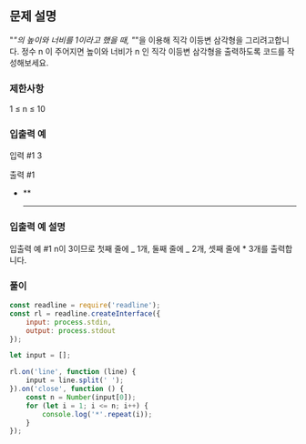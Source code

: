 ## 문제 설명

"_"의 높이와 너비를 1이라고 했을 때, "_"을 이용해 직각 이등변 삼각형을 그리려고합니다. 정수 n 이 주어지면 높이와 너비가 n 인 직각 이등변 삼각형을 출력하도록 코드를 작성해보세요.

### 제한사항

1 ≤ n ≤ 10

### 입출력 예

입력 #1
3

출력 #1

- \*\*
  ***

### 입출력 예 설명

입출력 예 #1
n이 3이므로 첫째 줄에 _ 1개, 둘째 줄에 _ 2개, 셋째 줄에 \* 3개를 출력합니다.

### 풀이

```javaScript
const readline = require('readline');
const rl = readline.createInterface({
    input: process.stdin,
    output: process.stdout
});

let input = [];

rl.on('line', function (line) {
    input = line.split(' ');
}).on('close', function () {
    const n = Number(input[0]);
    for (let i = 1; i <= n; i++) {
        console.log('*'.repeat(i));
    }
});
```
